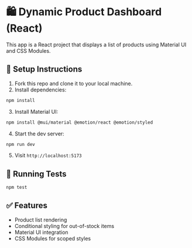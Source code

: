# 🛍️ Dynamic Product Dashboard (React)

This app is a React project that displays a list of products using Material UI and CSS Modules.

## 🔧 Setup Instructions

1. Fork this repo and clone it to your local machine.
2. Install dependencies:

```bash
npm install
```

3. Install Material UI:

```bash
npm install @mui/material @emotion/react @emotion/styled
```

4. Start the dev server:

```bash
npm run dev
```

5. Visit `http://localhost:5173`

## 🧪 Running Tests

```bash
npm test
```

## ✅ Features

- Product list rendering
- Conditional styling for out-of-stock items
- Material UI integration
- CSS Modules for scoped styles

